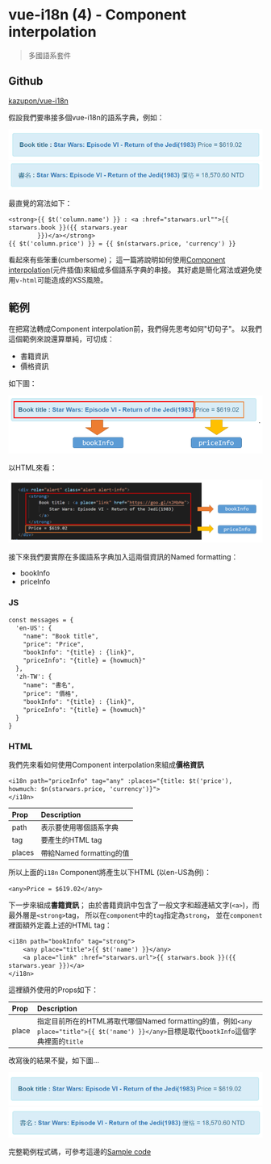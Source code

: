 # vue-i18n (4) - Component interpolation

> 多國語系套件

## Github

[kazupon/vue-i18n](https://github.com/kazupon/vue-i18n)


假設我們要串接多個vue-i18n的語系字典，例如：

![](assets/001.png)
![](assets/002.png)

最直覺的寫法如下：
```
<strong>{{ $t('column.name') }} : <a :href="starwars.url"">{{ starwars.book }}({{ starwars.year
        }})</a></strong>
{{ $t('column.price') }} = {{ $n(starwars.price, 'currency') }}
```

看起來有些笨重(cumbersome)；
這一篇將說明如何使用[Component interpolation](http://kazupon.github.io/vue-i18n/guide/interpolation.html)(元件插值)來組成多個語系字典的串接。
其好處是簡化寫法或避免使用`v-html`可能造成的XSS風險。


## 範例

在把寫法轉成Component interpolation前，我們得先思考如何"切句子"。
以我們這個範例來說還算單純，可切成：
- 書籍資訊
- 價格資訊

如下圖：

![](assets/003.png)

以HTML來看：

![](assets/004.png)


接下來我們要實際在多國語系字典加入這兩個資訊的Named formatting：
- bookInfo
- priceInfo

### JS

```
const messages = {
  'en-US': {
    "name": "Book title",
    "price": "Price",
    "bookInfo": "{title} : {link}",
    "priceInfo": "{title} = {howmuch}"
  },
  'zh-TW': {
    "name": "書名",
    "price": "價格",
    "bookInfo": "{title} : {link}",
    "priceInfo": "{title} = {howmuch}"
  }
}
```

### HTML

我們先來看如何使用Component interpolation來組成**價格資訊**

```
<i18n path="priceInfo" tag="any" :places="{title: $t('price'), howmuch: $n(starwars.price, 'currency')}">
</i18n>
```

| Prop | Description |
|:-----|:------------|
| path | 表示要使用哪個語系字典 |
| tag | 要產生的HTML tag |
| places | 帶給Named formatting的值 |

所以上面的`i18n` Component將產生以下HTML (以en-US為例)：

`<any>Price = $619.02</any>`


下一步來組成**書籍資訊**；
由於書籍資訊中包含了一般文字和超連結文字(`<a>`)，而最外層是`<strong>`tag，
所以在`component`中的`tag`指定為`strong`，
並在`component`裡面額外定義上述的HTML tag：

```
<i18n path="bookInfo" tag="strong">
    <any place="title">{{ $t('name') }}</any>
    <a place="link" :href="starwars.url">{{ starwars.book }}({{ starwars.year }})</a>
</i18n>
```

這裡額外使用的Props如下：

| Prop | Description |
|:-----|:------------|
| place | 指定目前所在的HTML將取代哪個Named formatting的值，例如`<any place="title">{{ $t('name') }}</any>`目標是取代`bootkInfo`這個字典裡面的`title` |


改寫後的結果不變，如下圖...

![](assets/005.png)
![](assets/006.png)




完整範例程式碼，可參考這邊的[Sample code](https://github.com/KarateJB/eBooks/tree/master/Vue.js/07.%20vue-i18n%20(4)/sample%20code)

